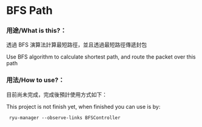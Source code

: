 BFS Path
====

### 用途/What is this?：

透過 BFS 演算法計算最短路徑，並且透過最短路徑傳遞封包

Use BFS algorithm to calculate shortest path, and route the packet over this path

### 用法/How to use?：

目前尚未完成，完成後預計使用方式如下：

This project is not finish yet, when finished you can use is by:

``` shell
 ryu-manager --observe-links BFSController
```
